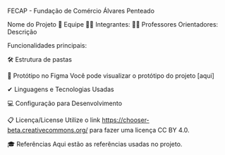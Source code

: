 FECAP - Fundação de Comércio Álvares Penteado


Nome do Projeto
👥 Equipe
👨‍💻 Integrantes:
🧑‍🏫 Professores Orientadores:
Descrição



Funcionalidades principais:



🛠 Estrutura de pastas


📄 Protótipo no Figma
Você pode visualizar o protótipo do projeto [aqui]

✔ Linguagens e Tecnologias Usadas

💻 Configuração para Desenvolvimento

📋 Licença/License
Utilize o link https://chooser-beta.creativecommons.org/ para fazer uma licença CC BY 4.0.

🎓 Referências
Aqui estão as referências usadas no projeto.
